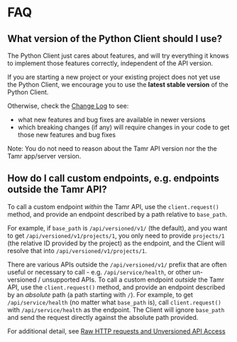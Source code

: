 # FAQ

## What version of the Python Client should I use?

The Python Client just cares about features, and will try everything it knows to implement those features correctly, independent of the API version.

If you are starting a new project or your existing project does not yet use the Python Client, we encourage you to use the **latest stable version** of the Python Client.

Otherwise, check the [Change Log](https://github.com/Datatamer/tamr-client/blob/master/CHANGELOG.md) to see:

* what new features and bug fixes are available in newer versions
* which breaking changes (if any) will require changes in your code to get those new features and bug fixes

Note: You do not need to reason about the Tamr API version nor the the Tamr app/server version.

## How do I call custom endpoints, e.g. endpoints outside the Tamr API?

To call a custom endpoint *within* the Tamr API, use the `client.request()` method, and provide an endpoint described by a path relative to `base_path`.

For example, if `base_path` is `/api/versioned/v1/` (the default), and you want to get `/api/versioned/v1/projects/1`, you only need to provide `projects/1` (the relative ID provided by the project) as the endpoint, and the Client will resolve that into `/api/versioned/v1/projects/1`.

There are various APIs outside the `/api/versioned/v1/` prefix that are often useful or necessary to call - e.g. `/api/service/health`, or other un-versioned / unsupported APIs. To call a custom endpoint *outside* the Tamr API, use the `client.request()` method, and provide an endpoint described by an *absolute* path (a path starting with `/`). For example, to get `/api/service/health` (no matter what `base_path` is), call `client.request()` with `/api/service/health` as the endpoint. The Client will ignore `base_path` and send the request directly against the absolute path provided.

For additional detail, see [Raw HTTP requests and Unversioned API Access](<user-guide/advanced-usage:Raw HTTP requests and Unversioned API Access>)
